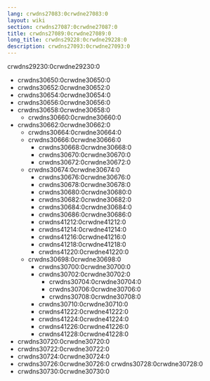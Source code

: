 ```yaml
---
lang: crwdns27083:0crwdne27083:0
layout: wiki
section: crwdns27087:0crwdne27087:0
title: crwdns27089:0crwdne27089:0
long_title: crwdns29228:0crwdne29228:0
description: crwdns27093:0crwdne27093:0
---
```


crwdns29230:0crwdne29230:0
- crwdns30650:0crwdne30650:0
- crwdns30652:0crwdne30652:0
- crwdns30654:0crwdne30654:0
- crwdns30656:0crwdne30656:0
- crwdns30658:0crwdne30658:0
    - crwdns30660:0crwdne30660:0
- crwdns30662:0crwdne30662:0
    - crwdns30664:0crwdne30664:0
    - crwdns30666:0crwdne30666:0
        - crwdns30668:0crwdne30668:0
        - crwdns30670:0crwdne30670:0
        - crwdns30672:0crwdne30672:0
    - crwdns30674:0crwdne30674:0
        - crwdns30676:0crwdne30676:0
        - crwdns30678:0crwdne30678:0
        - crwdns30680:0crwdne30680:0
        - crwdns30682:0crwdne30682:0
        - crwdns30684:0crwdne30684:0
        - crwdns30686:0crwdne30686:0
        - crwdns41212:0crwdne41212:0
        - crwdns41214:0crwdne41214:0
        - crwdns41216:0crwdne41216:0
        - crwdns41218:0crwdne41218:0
        - crwdns41220:0crwdne41220:0
    - crwdns30698:0crwdne30698:0
        - crwdns30700:0crwdne30700:0
        - crwdns30702:0crwdne30702:0
            - crwdns30704:0crwdne30704:0
            - crwdns30706:0crwdne30706:0
            - crwdns30708:0crwdne30708:0
        - crwdns30710:0crwdne30710:0
        - crwdns41222:0crwdne41222:0
        - crwdns41224:0crwdne41224:0
        - crwdns41226:0crwdne41226:0
        - crwdns41228:0crwdne41228:0
- crwdns30720:0crwdne30720:0
- crwdns30722:0crwdne30722:0
- crwdns30724:0crwdne30724:0
- crwdns30726:0crwdne30726:0 crwdns30728:0crwdne30728:0
- crwdns30730:0crwdne30730:0
